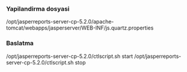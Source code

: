 ### Yapilandirma dosyasi
/opt/jasperreports-server-cp-5.2.0/apache-tomcat/webapps/jasperserver/WEB-INF/js.quartz.properties

### Baslatma
/opt/jasperreports-server-cp-5.2.0/ctlscript.sh start
/opt/jasperreports-server-cp-5.2.0/ctlscript.sh stop

